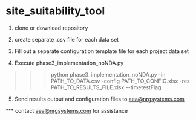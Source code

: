 # site_suitability_tool

1) clone or download repository 

2) create separate .csv file for each data set 

3) Fill out a separate configuration template file for each project data set 

4) Execute phase3_implementation_noNDA.py

>>> python phase3_implementation_noNDA.py -in PATH_TO_DATA.csv -config PATH_TO_CONFIG.xlsx -res PATH_TO_RESULTS_FILE.xlsx --timetestFlag

5) Send results output and configuration files to aea@nrgsystems.com 

*** contact aea@nrgsystems.com for assistance
